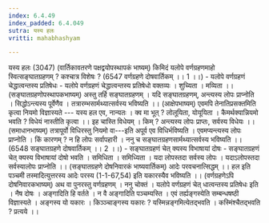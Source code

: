 ```yaml
---
index: 6.4.49
index_padded: 6.4.049
sutra: यस्य हलः
vritti: mahabhashyam

---
```

 यस्य हलः (3047) (वार्तिकावतरणे पक्षद्वयोपस्थापकं भाष्यम्) किमिदं यलोपे वर्णग्रहणमाहो स्वित्सङ्घातग्रहणम् ? कश्चात्र विशेषः ? (6547 वर्णग्रहणे दोषवार्तिकम् ।। 1 ।।) - यलोपे वर्णग्रहणं चेद्धात्वन्तस्य प्रतिषेधः - यलोपे वर्णग्रहणं चेद्धात्वन्तस्य प्रतिषेधो वक्तव्यः । शुच्यिता । मव्यिता ।। (सङ्घातग्रहणोपस्थापकभाष्यम्) अस्तु तर्हि सङ्घातग्रहणम् । यदि सङ्घातग्रहणम्, अन्त्यस्य लोपः प्राप्नोति । सिद्धोऽन्त्यस्य पूर्वेणैव । तत्रारम्भसार्मथ्यात्सर्वस्य भविष्यति ।। (आक्षेपभाष्यम्) एवमपि तेनातिप्रसक्तमिति कृत्वा नियमो विज्ञास्यते --- यस्य हल एव, नान्यतः । क्व मा भूत् ? लोलूयिता, योयूयिता । कैमर्थक्यान्नियमो भवति ? विधेयं नास्तीति कृत्वा ।। इह चास्ति विधेयम् । किम् ? अन्त्यस्य लोपः प्राप्तः, सर्वस्य विधेयः ।। (समाधानभाष्यम्) तत्रापूर्वो विधिरस्तु नियमो वा---इति अपूर्व एव विधिर्भविष्यति । एवमप्यन्त्यस्य लोपः प्राप्नोति । किं कारणम् ? न हि लोपः सर्वापहारी । ननु च सङ्घातग्रहणसार्मथ्यात्सर्वस्य भविष्यति ।। (6548 सङ्घातग्रहणे दोषवार्तिकम् ।। 2 ।।) - सङ्घातग्रहणं चेत् क्यस्य विभाषायां दोषः - सङ्घातग्रहणं चेत् क्यस्य विभाषायां दोषो भवति । समिधिता । समिध्यिता । यदा लोपस्तदा सर्वस्य लोपः । यदाऽलोपस्तदा सर्वस्यालोपः प्राप्नोति ।। (सङ्घातग्रहणे दोषनिवारकं भाष्यवार्तिकम्) आदेः परवचनात्सिद्धम् ।। हल इति पञ्चमी तस्मादित्युत्तरस्य आदेः परस्य (1-1-67,54) इति यकारस्यैव भविष्यति ।। (वर्णग्रहणेऽपि दोषनिवारकभाष्यम्) अथ वा पुनरस्तु वर्णग्रहणम् । ननु चोक्तं । यलोपे वर्णग्रहणं चेत् धात्वन्तस्य प्रतिषेधः इति । नैष दोषः । अङ्गादिति हि वर्तते । न वै अङ्गादिति पञ्चम्यस्ति । एवं तर्ह्यङ्गस्येति सम्बन्धषष्ठी विज्ञास्यते । अङ्गस्य यो यकारः । किञ्ञ्चाङ्गस्य यकारः ? यस्मिन्नङ्गमित्येतद्भवति । कस्मिंश्चैतद्भवति ? प्रत्यये ।। 